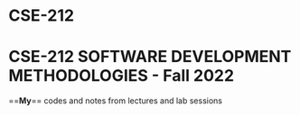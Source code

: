# CSE-212
# CSE-212 SOFTWARE DEVELOPMENT METHODOLOGIES - **Fall 2022**

==**My**== codes and notes from lectures and lab sessions
